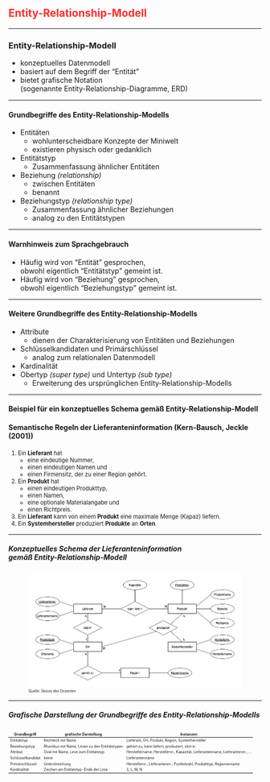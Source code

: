 ## <em style="color: #ff2c2d; font-style: normal">Entity-Relationship-Modell</em>

---

### Entity-Relationship-Modell

- konzeptuelles Datenmodell
- basiert auf dem Begriff der <q style="font-style: normal">Entität</q>
- bietet grafische Notation<br/>(sogenannte Entity-Relationship-Diagramme, ERD)

---

#### Grundbegriffe des Entity-Relationship-Modells

- Entitäten
    - wohlunterscheidbare Konzepte der Miniwelt
    - existieren physisch oder gedanklich
- Entitätstyp
    - Zusammenfassung ähnlicher Entitäten
- Beziehung *(relationship)*
    - zwischen Entitäten
    - benannt
- Beziehungstyp *(relationship type)*
    - Zusammenfassung ähnlicher Beziehungen
    - analog zu den Entitätstypen

---

#### Warnhinweis zum Sprachgebrauch <!-- .element style="color: #ff2c2d; font-style: normal" --> 

- Häufig wird von <q style="font-style: normal">Entität</q> gesprochen,<br/>
  obwohl eigentlich <q style="font-style: normal">Entitätstyp</q> gemeint ist.
- Häufig wird von <q style="font-style: normal">Beziehung</q> gesprochen,<br/>
  obwohl eigentlich <q style="font-style: normal">Beziehungstyp</q> gemeint ist.

---

#### Weitere Grundbegriffe des Entity-Relationship-Modells

- Attribute
    - dienen der Charakterisierung von Entitäten und Beziehungen
- Schlüsselkandidaten und Primärschlüssel
    - analog zum relationalen Datenmodell
- Kardinalität
- Obertyp *(super type)* und Untertyp *(sub type)*
    - Erweiterung des ursprünglichen Entity-Relationship-Modells

---

#### Beispiel für ein konzeptuelles Schema gemäß Entity-Relationship-Modell

#### Semantische Regeln der Lieferanteninformation (Kern-Bausch, Jeckle (2001))

<ol style="font-size: 0.8em">
    <li>
        Ein <strong>Lieferant</strong> hat
        <ul>
            <li>eine eindeutige Nummer,</li>
            <li>einen eindeutigen Namen und</li>
            <li>einen Firmensitz, der zu einer Region gehört.</li>
        </ul>
    </li>
    <li class="fragment">
        Ein <strong>Produkt</strong> hat
        <ul>
            <li>einen eindeutigen Produkttyp,</li>
            <li>einen Namen,</li>
            <li>eine optionale Materialangabe und</li>
            <li>einen Richtpreis.</li>
        </ul>
    </li>
    <li class="fragment">
        Ein <strong>Lieferant</strong> kann von einem <strong>Produkt</strong> eine maximale Menge (Kapaz) liefern.
    </li>
    <li class="fragment">
        Ein <strong>Systemhersteller</strong> produziert <strong>Produkte</strong> an <strong>Orten</strong>.
    </li>
</ol>

---

##### Konzeptuelles Schema der Lieferanteninformation<br/>gemäß Entity-Relationship-Modell

<figure>
    <img alt="Aus dem konzeptuellen Schema werden ein internes Schema (für die Datenbanken) und mehrere externe Schemata (für Gruppen menschlicher Nutzer:innen und für Anwendungen) abgeleitet."
         src="images/erm-lieferanteninformation.png"/>
    <figcaption style="font-size: 0.5em">Quelle: Skizze des Dozenten</figcaption>
</figure>

---

##### Grafische Darstellung der Grundbegriffe des Entity-Relationship-Modells

<table style="font-size:0.5em">
    <thead>
        <tr>
            <th style="border-style: none">Grundbegriff</th>
            <th style="border-style: none">grafische Darstellung</th>
            <th style="border-style: none">Instanzen</th>
        </tr>
    </thead>
    <tbody>
        <tr>
            <td style="border-style: none">Entitätstyp</td>
            <td style="border-style: none">Rechteck mit Name</td>
            <td style="border-style: none">Lieferant, Ort, Produkt, Region, Systemhersteller</td>
        </tr>
        <tr>
            <td style="border-style: none">Beziehungstyp</td>
            <td style="border-style: none">Rhombus mit Name, Linien zu den Entitätstypen</td>
            <td style="border-style: none">gehört zu, kann liefern, produziert, sitzt in</td>
        </tr>
        <tr>
            <td style="border-style: none">Attribut</td>
            <td style="border-style: none">Oval mit Name, Linie zum Entitätstyp</td>
            <td style="border-style: none">Herstellername, Herstellernr., Kapazität, Lieferantenname, Lieferantennr., …</td>
        </tr>
        <tr>
            <td style="border-style: none">Schlüsselkandidat</td>
            <td style="border-style: none">keine</td>
            <td style="border-style: none">Lieferantenname</td>
        </tr>
        <tr>
            <td style="border-style: none">Primärschlüssel</td>
            <td style="border-style: none">Unterstreichung</td>
            <td style="border-style: none">Herstellernr., Lieferantennr., Postleitzahl, Produkttyp, Regionenname</td>
        </tr>
        <tr>
            <td style="border-style: none">Kardinalität</td>
            <td style="border-style: none">Zeichen am Entitätstyp-Ende der Linie</td>
            <td style="border-style: none">1, L, M, N</td>
        </tr>
    </tbody>
</table>

